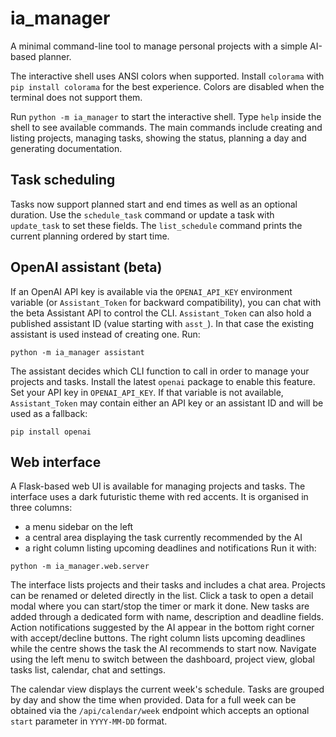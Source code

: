 # ia_manager

A minimal command-line tool to manage personal projects with a simple AI-based planner.

The interactive shell uses ANSI colors when supported. Install `colorama` with
`pip install colorama` for the best experience. Colors are disabled when the
terminal does not support them.

Run `python -m ia_manager` to start the interactive shell. Type `help` inside
the shell to see available commands. The main commands include creating and
listing projects, managing tasks, showing the status, planning a day and
generating documentation.

## Task scheduling

Tasks now support planned start and end times as well as an optional duration.
Use the `schedule_task` command or update a task with `update_task` to set these
fields. The `list_schedule` command prints the current planning ordered by
start time.

## OpenAI assistant (beta)

If an OpenAI API key is available via the `OPENAI_API_KEY` environment variable
(or `Assistant_Token` for backward compatibility), you can chat with the beta
Assistant API to control the CLI. `Assistant_Token` can also hold a published
assistant ID (value starting with `asst_`). In that case the existing assistant
is used instead of creating one. Run:

```
python -m ia_manager assistant
```

The assistant decides which CLI function to call in order to manage your
projects and tasks. Install the latest `openai` package to enable this feature.
Set your API key in `OPENAI_API_KEY`. If that variable is not available,
`Assistant_Token` may contain either an API key or an assistant ID and will be
used as a fallback:

```
pip install openai
```

## Web interface

A Flask-based web UI is available for managing projects and tasks. The
interface uses a dark futuristic theme with red accents. It is organised in
three columns:

* a menu sidebar on the left
* a central area displaying the task currently recommended by the AI
* a right column listing upcoming deadlines and notifications
Run it with:

```
python -m ia_manager.web.server
```

The interface lists projects and their tasks and includes a chat area.
Projects can be renamed or deleted directly in the list.
Click a task to open a detail modal where you can start/stop the timer or mark it done.
New tasks are added through a dedicated form with name, description and deadline fields.
Action notifications suggested by the AI appear in the bottom right corner with accept/decline buttons.
The right column lists upcoming deadlines while the centre shows the task the AI recommends to start now.
Navigate using the left menu to switch between the dashboard, project view,
global tasks list, calendar, chat and settings.

The calendar view displays the current week's schedule. Tasks are grouped by day
and show the time when provided. Data for a full week can be obtained via the
`/api/calendar/week` endpoint which accepts an optional `start` parameter in
`YYYY-MM-DD` format.
